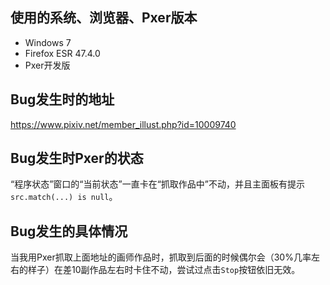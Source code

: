 <!--
    你正创建一个新的Issue
    若你使用此Issue反馈Bug，请参考下面给出的模板，然后自行修改对应信息。
    如果是其他用途，请清空此文本框。
-->

## 使用的系统、浏览器、Pxer版本

- Windows 7
- Firefox ESR 47.4.0
- Pxer开发版

## Bug发生时的地址

https://www.pixiv.net/member_illust.php?id=10009740

## Bug发生时Pxer的状态

“程序状态”窗口的“当前状态”一直卡在“抓取作品中”不动，并且主面板有提示`src.match(...) is null`。

## Bug发生的具体情况

当我用Pxer抓取上面地址的画师作品时，抓取到后面的时候偶尔会（30%几率左右的样子）在差10副作品左右时卡住不动，尝试过点击`Stop`按钮依旧无效。
